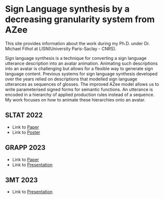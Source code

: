 # Sign Language synthesis by a decreasing granularity system from AZee

This site provides information about the work during my Ph.D. under Dr. Michael Filhol at LISN(University Paris-Saclay - CNRS).

Sign language synthesis is a technique for converting a sign language utterance description into an avatar animation. Animating such descriptions into an avatar is challenging but allows for a flexible way to generate sign language content. Previous systems for sign language synthesis developed over the years relied on descriptions that modelled sign language utterances as sequences of glosses. The improved AZee model allows us to write parameterised signed forms for semantic functions. An utterance is encoded in a hierarchy of applied production rules instead of a sequence. My work focuses on how to animate these hierarchies onto an avatar.

## SLTAT 2022
- Link to [Paper](./sltat-2022/paper.pdf)
- Link to [Poster](./poster.pdf)

## GRAPP 2023
- Link to [Paper](./grapp-2023/GRAPP_DC.pdf)
- Link to [Presentation](./grapp-2023/presentation.pptx)

## 3MT 2023
- Link to [Presentation](./3mt-2023/presentation.mp4)